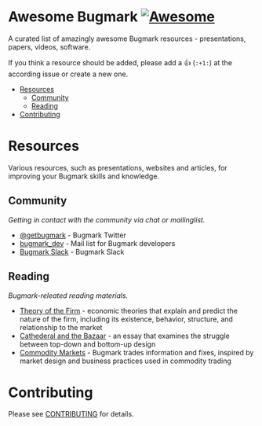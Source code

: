 # Awesome Bugmark [![Awesome][1]](https://github.com/sindresorhus/awesome)
A curated list of amazingly awesome Bugmark resources - presentations,
papers, videos, software.

[1]: https://cdn.rawgit.com/sindresorhus/awesome/d7305f38d29fed78fa85652e3a63e154dd8e8829/media/badge.svg

If you think a resource should be added, please add a :+1: (`:+1:`) at
the according issue or create a new one.

- [Resources](#resources)
    - [Community](#community)
    - [Reading](#reading)
- [Contributing](#contributing)

# Resources
Various resources, such as presentations, websites and articles, for
improving your Bugmark skills and knowledge.

## Community
*Getting in contact with the community via chat or mailinglist.*

* [@getbugmark](http://twitter.com/getbugmark) - Bugmark Twitter
* [bugmark_dev](https://groups.google.com/d/forum/bugmark_dev) - Mail list for Bugmark developers
* [Bugmark Slack](https://bugmark.slack.com/) - Bugmark Slack 

## Reading
*Bugmark-releated reading materials.*

* [Theory of the Firm](https://en.wikipedia.org/wiki/Theory_of_the_firm) - economic theories that explain and predict the nature of the firm, including its existence, behavior, structure, and relationship to the market
* [Cathederal and the Bazaar](https://en.wikipedia.org/wiki/The_Cathedral_and_the_Bazaar) - an essay that examines the struggle between top-down and bottom-up design
* [Commodity Markets](https://en.wikipedia.org/wiki/Commodity_market) - Bugmark trades information and fixes, inspired by market design and business practices used in commodity trading

# Contributing
Please see [CONTRIBUTING](https://github.com/bugmark/awesome-bugmark/blob/master/.github/CONTRIBUTING.md) for details.

